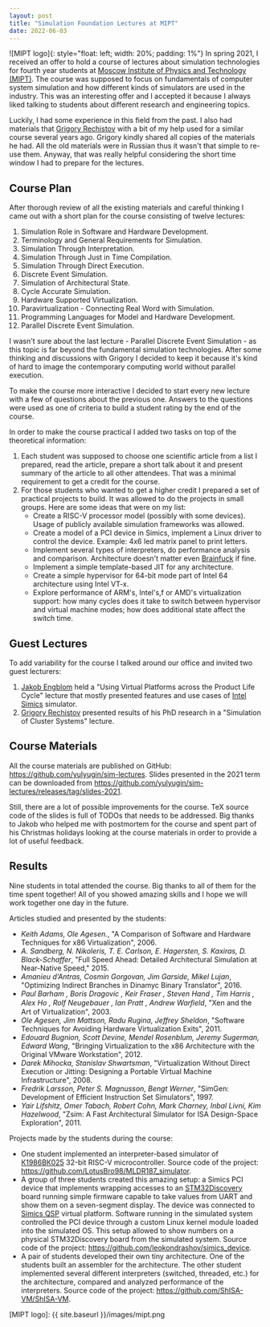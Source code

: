 ```yaml
---
layout: post
title: "Simulation Foundation Lectures at MIPT"
date: 2022-06-03
---
```


![MIPT logo]{: style="float: left; width: 20%; padding: 1%"} In spring 2021, I received an offer to hold a course of lectures about simulation technologies for fourth year students at [Moscow Institute of Physics and Technology (MIPT)](https://mipt.ru/english/). The course was supposed to focus on fundamentals of computer system simulation and how different kinds of simulators are used in the industry. This was an interesting offer and I accepted it because I always liked talking to students about different research and engineering topics.

Luckily, I had some experience in this field from the past. I also had materials that [Grigory Rechistov](https://github.com/grigory-rechistov) with a bit of my help used for a similar course several years ago. Grigory kindly shared all copies of the materials he had. All the old materials were in Russian thus it wasn't that simple to re-use them. Anyway, that was really helpful considering the short time window I had to prepare for the lectures.

## Course Plan

After thorough review of all the existing materials and careful thinking I came out with a short plan for the course consisting of twelve lectures:

1. Simulation Role in Software and Hardware Development.
2. Terminology and General Requirements for Simulation.
3. Simulation Through Interpretation.
4. Simulation Through Just in Time Compilation.
5. Simulation Through Direct Execution.
6. Discrete Event Simulation.
7. Simulation of Architectural State.
8. Cycle Accurate Simulation.
9. Hardware Supported Virtualization.
10. Paravirtualization - Connecting Real Word with Simulation.
11. Programming Languages for Model and Hardware Development.
12. Parallel Discrete Event Simulation.

I wasn't sure about the last lecture - Parallel Discrete Event Simulation - as this topic is far beyond the fundamental simulation technologies. After some thinking and discussions with Grigory I decided to keep it because it's kind of hard to image the contemporary computing world without parallel execution.

To make the course more interactive I decided to start every new lecture with a few of questions about the previous one. Answers to the questions were used as one of criteria to build a student rating by the end of the course.

In order to make the course practical I added two tasks on top of the theoretical information:

1. Each student was supposed to choose one scientific article from a list I prepared, read the article, prepare a short talk about it and present summary of the article to all other attendees. That was a minimal requirement to get a credit for the course.
2. For those students who wanted to get a higher credit I prepared a set of practical projects to build. It was allowed to do the projects in small groups. Here are some ideas that were on my list:
    * Create a RISC-V processor model (possibly with some devices). Usage of publicly available simulation frameworks was allowed.
    * Create a model of a PCI device in Simics, implement a Linux driver to control the device. Example: 4x6 led matrix panel to print letters.
    * Implement several types of interpreters, do performance analysis and comparison. Architecture doesn't matter even [Brainfuck](https://en.wikipedia.org/wiki/Brainfuck) if fine.
    * Implement a simple template-based JIT for any architecture.
    * Create a simple hypervisor for 64-bit mode part of Intel 64 architecture using Intel VT-x.
    * Explore performance of ARM's, Intel's,f or AMD's virtualization support: how many cycles does it take to switch between hypervisor and virtual machine modes; how does additional state affect the switch time.

## Guest Lectures

To add variability for the course I talked around our office and invited two guest lecturers:

1. [Jakob Engblom](http://jakob.engbloms.se/) held a "Using Virtual Platforms across the Product Life Cycle" lecture that mostly presented features and use cases of [Intel Simics](https://www.intel.com/content/www/us/en/developer/articles/tool/simics-simulator.html) simulator.
2. [Grigory Rechistov](https://github.com/grigory-rechistov) presented results of his PhD research in a "Simulation of Cluster Systems" lecture.

## Course Materials

All the course materials are published on GitHub: <https://github.com/yulyugin/sim-lectures>. Slides presented in the 2021 term can be downloaded from <https://github.com/yulyugin/sim-lectures/releases/tag/slides-2021>.

Still, there are a lot of possible improvements for the course. TeX source code of the slides is full of TODOs that needs to be addressed. Big thanks to Jakob who helped me with postmortem for the course and spent part of his Christmas holidays looking at the course materials in order to provide a lot of useful feedback.

## Results

Nine students in total attended the course. Big thanks to all of them for the time spent together! All of you showed amazing skills and I hope we will work together one day in the future.

Articles studied and presented by the students:

* *Keith Adams, Ole Agesen.*, "A Comparison of Software and Hardware Techniques for x86 Virtualization", 2006.
* *A. Sandberg, N. Nikoleris, T. E. Carlson, E. Hagersten, S. Kaxiras, D. Black-Schaffer*, "Full Speed Ahead: Detailed Architectural Simulation at Near-Native Speed," 2015.
* *Amanieu d’Antras, Cosmin Gorgovan, Jim Garside, Mikel Lujan*, "Optimizing Indirect Branches in Dinamyc Binary Translator", 2016.
* *Paul Barham , Boris Dragovic , Keir Fraser , Steven Hand , Tim Harris , Alex Ho , Rolf Neugebauer , Ian Pratt , Andrew Warﬁeld*, "Xen and the Art of Virtualization", 2003.
* *Ole Agesen, Jim Mattson, Radu Rugina, Jeffrey Sheldon*, "Software Techniques for Avoiding Hardware Virtualization Exits", 2011.
* *Edouard Bugnion, Scott Devine, Mendel Rosenblum, Jeremy Sugerman, Edward Wang*, "Bringing Virtualization to the x86 Architecture with the Original VMware Workstation", 2012.
* *Darek Mihocka, Stanislav Shwartsman*, "Virtualization Without Direct Execution or Jitting: Designing a Portable Virtual Machine Infrastructure", 2008.
* *Fredrik Larsson, Peter S. Magnusson, Bengt Werner*, "SimGen: Development of Efficient Instruction Set Simulators", 1997.
* *Yair Lifshitz, Omer Tabach, Robert Cohn, Mark Charney, Inbal Livni, Kim Hazelwood*, "Zsim: A Fast Architectural Simulator for ISA Design-Space Exploration", 2011.

Projects made by the students during the course:

* One student implemented an interpreter-based simulator of [К1986ВК025](https://ic.milandr.ru/products/mikrokontrollery_i_protsessory/32_razryadnye_mikrokontrollery/k1986vk025-okr-schetchik-m-/) 32-bit RISC-V microcontroller. Source code of the project: <https://github.com/LotusBro98/MLDR187_simulator>.
* A group of three students created this amazing setup: a Simics PCI device that implements wrapping accesses to an [STM32Discovery](https://www.st.com/en/evaluation-tools/stm32-discovery-kits.html#overview) board running simple firmware capable to take values from UART and show them on a seven-segment display. The device was connected to [Simics QSP](https://www.intel.com/content/www/us/en/developer/articles/guide/simics-simulator-get-started.html) virtual platform. Software running in the simulated system controlled the PCI device through a custom Linux kernel module loaded into the simulated OS. This setup allowed to show numbers on a physical STM32Discovery board from the simulated system. Source code of the project: <https://github.com/leokondrashov/simics_device>.
* A pair of students developed their own tiny architecture. One of the students built an assembler for the architecture. The other student implemented several different interpreters (switched, threaded, etc.) for the architecture, compared and analyzed performance of the interpreters. Source code of the project: <https://github.com/ShISA-VM/ShISA-VM>.

[MIPT logo]: {{ site.baseurl }}/images/mipt.png